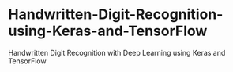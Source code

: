 # Handwritten-Digit-Recognition-using-Keras-and-TensorFlow
Handwritten Digit Recognition with Deep Learning using Keras and TensorFlow
